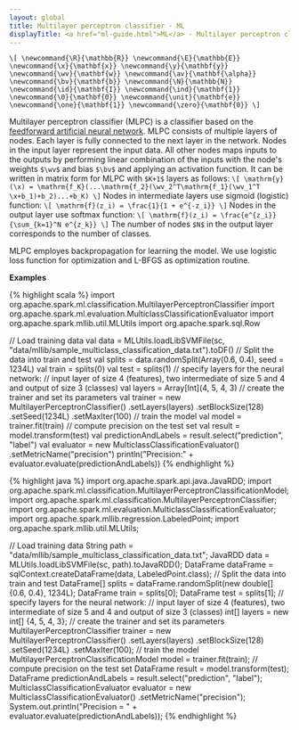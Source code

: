 ```yaml
---
layout: global
title: Multilayer perceptron classifier - ML
displayTitle: <a href="ml-guide.html">ML</a> - Multilayer perceptron classifier
---
```



`\[
\newcommand{\R}{\mathbb{R}}
\newcommand{\E}{\mathbb{E}}
\newcommand{\x}{\mathbf{x}}
\newcommand{\y}{\mathbf{y}}
\newcommand{\wv}{\mathbf{w}}
\newcommand{\av}{\mathbf{\alpha}}
\newcommand{\bv}{\mathbf{b}}
\newcommand{\N}{\mathbb{N}}
\newcommand{\id}{\mathbf{I}}
\newcommand{\ind}{\mathbf{1}}
\newcommand{\0}{\mathbf{0}}
\newcommand{\unit}{\mathbf{e}}
\newcommand{\one}{\mathbf{1}}
\newcommand{\zero}{\mathbf{0}}
\]`


Multilayer perceptron classifier (MLPC) is a classifier based on the [feedforward artificial neural network](https://en.wikipedia.org/wiki/Feedforward_neural_network). 
MLPC consists of multiple layers of nodes. 
Each layer is fully connected to the next layer in the network. Nodes in the input layer represent the input data. All other nodes maps inputs to the outputs 
by performing linear combination of the inputs with the node's weights `$\wv$` and bias `$\bv$` and applying an activation function. 
It can be written in matrix form for MLPC with `$K+1$` layers as follows:
`\[
\mathrm{y}(\x) = \mathrm{f_K}(...\mathrm{f_2}(\wv_2^T\mathrm{f_1}(\wv_1^T \x+b_1)+b_2)...+b_K)
\]`
Nodes in intermediate layers use sigmoid (logistic) function:
`\[
\mathrm{f}(z_i) = \frac{1}{1 + e^{-z_i}}
\]`
Nodes in the output layer use softmax function:
`\[
\mathrm{f}(z_i) = \frac{e^{z_i}}{\sum_{k=1}^N e^{z_k}}
\]`
The number of nodes `$N$` in the output layer corresponds to the number of classes. 

MLPC employes backpropagation for learning the model. We use logistic loss function for optimization and L-BFGS as optimization routine.

**Examples**

<div class="codetabs">

<div data-lang="scala" markdown="1">

{% highlight scala %}
import org.apache.spark.ml.classification.MultilayerPerceptronClassifier
import org.apache.spark.ml.evaluation.MulticlassClassificationEvaluator
import org.apache.spark.mllib.util.MLUtils
import org.apache.spark.sql.Row

// Load training data
val data = MLUtils.loadLibSVMFile(sc, "data/mllib/sample_multiclass_classification_data.txt").toDF()
// Split the data into train and test
val splits = data.randomSplit(Array(0.6, 0.4), seed = 1234L)
val train = splits(0)
val test = splits(1)
// specify layers for the neural network: 
// input layer of size 4 (features), two intermediate of size 5 and 4 and output of size 3 (classes)
val layers = Array[Int](4, 5, 4, 3)
// create the trainer and set its parameters
val trainer = new MultilayerPerceptronClassifier()
  .setLayers(layers)
  .setBlockSize(128)
  .setSeed(1234L)
  .setMaxIter(100)
// train the model
val model = trainer.fit(train)
// compute precision on the test set
val result = model.transform(test)
val predictionAndLabels = result.select("prediction", "label")
val evaluator = new MulticlassClassificationEvaluator()
  .setMetricName("precision")
println("Precision:" + evaluator.evaluate(predictionAndLabels))
{% endhighlight %}

</div>

<div data-lang="java" markdown="1">

{% highlight java %}
import org.apache.spark.api.java.JavaRDD;
import org.apache.spark.ml.classification.MultilayerPerceptronClassificationModel;
import org.apache.spark.ml.classification.MultilayerPerceptronClassifier;
import org.apache.spark.ml.evaluation.MulticlassClassificationEvaluator;
import org.apache.spark.mllib.regression.LabeledPoint;
import org.apache.spark.mllib.util.MLUtils;

// Load training data
String path = "data/mllib/sample_multiclass_classification_data.txt";
JavaRDD<LabeledPoint> data = MLUtils.loadLibSVMFile(sc, path).toJavaRDD();
DataFrame dataFrame = sqlContext.createDataFrame(data, LabeledPoint.class);
// Split the data into train and test
DataFrame[] splits = dataFrame.randomSplit(new double[]{0.6, 0.4}, 1234L);
DataFrame train = splits[0];
DataFrame test = splits[1];
// specify layers for the neural network:
// input layer of size 4 (features), two intermediate of size 5 and 4 and output of size 3 (classes)
int[] layers = new int[] {4, 5, 4, 3};
// create the trainer and set its parameters
MultilayerPerceptronClassifier trainer = new MultilayerPerceptronClassifier()
  .setLayers(layers)
  .setBlockSize(128)
  .setSeed(1234L)
  .setMaxIter(100);
// train the model
MultilayerPerceptronClassificationModel model = trainer.fit(train);
// compute precision on the test set
DataFrame result = model.transform(test);
DataFrame predictionAndLabels = result.select("prediction", "label");
MulticlassClassificationEvaluator evaluator = new MulticlassClassificationEvaluator()
  .setMetricName("precision");
System.out.println("Precision = " + evaluator.evaluate(predictionAndLabels));
{% endhighlight %}
</div>

</div>
